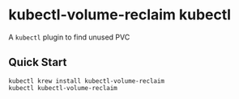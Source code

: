 # kubectl-volume-reclaim kubectl

A `kubectl` plugin to find unused PVC

## Quick Start

```
kubectl krew install kubectl-volume-reclaim
kubectl kubectl-volume-reclaim
```

